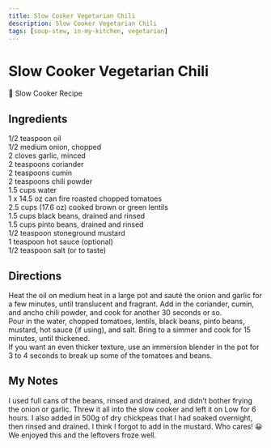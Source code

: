 ```yaml
---
title: Slow Cooker Vegetarian Chili
description: Slow Cooker Vegetarian Chili
tags: [soup-stew, in-my-kitchen, vegetarian]
---
```


# Slow Cooker Vegetarian Chili

🍲 Slow Cooker Recipe

## Ingredients
1/2 teaspoon oil  
1/2 medium onion, chopped  
2 cloves garlic, minced  
2 teaspoons coriander  
2 teaspoons cumin  
2 teaspoons chili powder  
1.5 cups water  
1 x 14.5 oz can fire roasted chopped tomatoes  
2.5 cups (17.6 oz) cooked brown or green lentils  
1.5 cups black beans, drained and rinsed  
1.5 cups pinto beans, drained and rinsed  
1/2 teaspoon stoneground mustard  
1 teaspoon hot sauce (optional)  
1/2 teaspoon salt (or to taste)

## Directions
Heat the oil on medium heat in a large pot and sauté the onion and garlic for a few minutes, until translucent and fragrant. Add in the coriander, cumin, and ancho chili powder, and cook for another 30 seconds or so.  
Pour in the water, chopped tomatoes, lentils, black beans, pinto beans, mustard, hot sauce (if using), and salt. Bring to a simmer and cook for 15 minutes, until thickened.  
If you want an even thicker texture, use an immersion blender in the pot for 3 to 4 seconds to break up some of the tomatoes and beans.

## My Notes
I used full cans of the beans, rinsed and drained, and didn’t bother frying the onion or garlic. Threw it all into the slow cooker and left it on Low for 6 hours. I also added in 500g of dry chickpeas that I had soaked overnight, then rinsed and drained. I think I forgot to add in the mustard. Who cares! 😀 We enjoyed this and the leftovers froze well.
